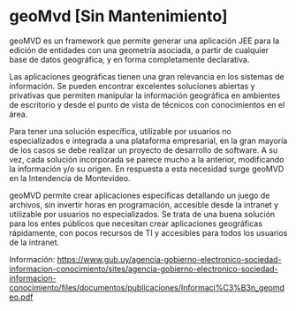# geoMvd [Sin Mantenimiento]
geoMVD es un framework que permite generar una aplicación JEE para la edición de entidades con una geometría asociada, a partir de cualquier base de datos geográfica, y en forma completamente declarativa.

Las aplicaciones geográficas tienen una gran relevancia en los sistemas de información. Se pueden encontrar excelentes soluciones abiertas y privativas que permiten manipular la información geográfica en ambientes de escritorio y desde el punto de vista de técnicos con conocimientos en el área.

Para tener una solución específica, utilizable por usuarios no especializados e integrada a una plataforma empresarial, en la gran mayoría de los casos se debe realizar un proyecto de desarrollo de software. A su vez, cada solución incorporada se parece mucho a la anterior, modificando la información y/o su origen. En respuesta a esta necesidad surge geoMVD en la Intendencia de Montevideo.

geoMVD permite crear aplicaciones específicas detallando un juego de archivos, sin invertir horas en programación, accesible desde la intranet y utilizable por usuarios no especializados. Se trata de una buena solución para los entes públicos que necesitan crear aplicaciones geográficas rápidamente, con pocos recursos de TI y accesibles para todos los usuarios de la intranet.

Información: https://www.gub.uy/agencia-gobierno-electronico-sociedad-informacion-conocimiento/sites/agencia-gobierno-electronico-sociedad-informacion-conocimiento/files/documentos/publicaciones/Informaci%C3%B3n_geomdeo.pdf
